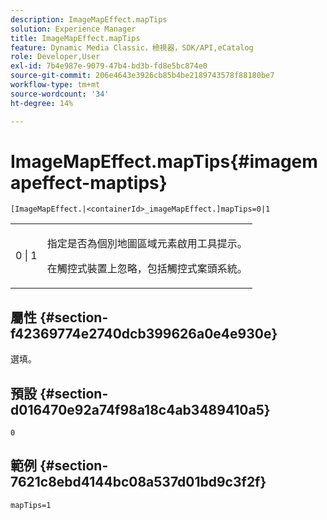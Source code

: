 ```yaml
---
description: ImageMapEffect.mapTips
solution: Experience Manager
title: ImageMapEffect.mapTips
feature: Dynamic Media Classic，檢視器，SDK/API,eCatalog
role: Developer,User
exl-id: 7b4e987e-9079-47b4-bd3b-fd8e5bc874e0
source-git-commit: 206e4643e3926cb85b4be2189743578f88180be7
workflow-type: tm+mt
source-wordcount: '34'
ht-degree: 14%

---
```


# ImageMapEffect.mapTips{#imagemapeffect-maptips}

`[ImageMapEffect.|<containerId>_imageMapEffect.]mapTips=0|1`

<table id="table_3DBC5A70C9264CECA1CB3D1D08CEDF31"> 
 <tbody> 
  <tr> 
   <td colname="col1"> <p><span class="codeph"> 0 | 1</span> </p> </td> 
   <td colname="col2"> <p> 指定是否為個別地圖區域元素啟用工具提示。 </p> <p> 在觸控式裝置上忽略，包括觸控式案頭系統。 </p> </td> 
  </tr> 
 </tbody> 
</table>

## 屬性 {#section-f42369774e2740dcb399626a0e4e930e}

選填。

## 預設 {#section-d016470e92a74f98a18c4ab3489410a5}

`0`

## 範例 {#section-7621c8ebd4144bc08a537d01bd9c3f2f}

`mapTips=1`
